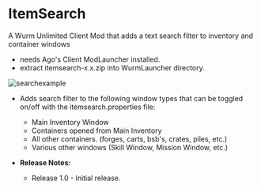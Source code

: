 # ItemSearch
A Wurm Unlimited Client Mod that adds a text search filter to inventory and container windows

- needs Ago's Client ModLauncher installed.
- extract itemsearch-x.x.zip into WurmLauncher directory.

![searchexample](https://github.com/Gwiz65/ItemSearch/assets/11297561/2484cf61-0e45-4682-b6e9-3096ef66b394)


- Adds search filter to the following window types that can be toggled on/off with the itemsearch.properties file:
  - Main Inventory Window
  - Containers opened from Main Inventory
  - All other containers. (forges, carts, bsb's, crates, piles, etc.)
  - Various other windows (Skill Window, Mission Window, etc.)


- **Release Notes:**
  - Release 1.0 - Initial release.
